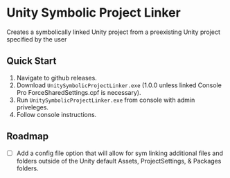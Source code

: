 # Unity Symbolic Project Linker
Creates a symbolically linked Unity project from a preexisting Unity project specified by the user

## Quick Start

1. Navigate to github releases.
2. Download `UnitySymbolicProjectLinker.exe` (1.0.0 unless linked Console Pro ForceSharedSettings.cpf is necessary).
3. Run `UnitySymbolicProjectLinker.exe` from console with admin priveleges.
4. Follow console instructions.

## Roadmap

- [ ] Add a config file option that will allow for sym linking additional files and folders outside of the Unity default Assets, ProjectSettings, & Packages folders.
